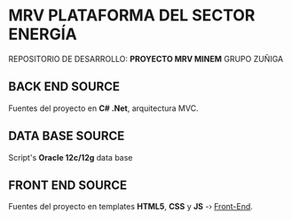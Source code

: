 # MRV PLATAFORMA DEL SECTOR ENERGÍA
REPOSITORIO DE DESARROLLO: **PROYECTO MRV MINEM** GRUPO ZUÑIGA

## BACK END SOURCE

Fuentes del proyecto en **C# .Net**, arquitectura MVC.

## DATA BASE SOURCE

Script's **Oracle 12c/12g** data base

## FRONT END SOURCE

Fuentes del proyecto en templates **HTML5**, **CSS** y **JS** -› [Front-End](http://www.grupo-zuniga.com/mrv/front-end).

